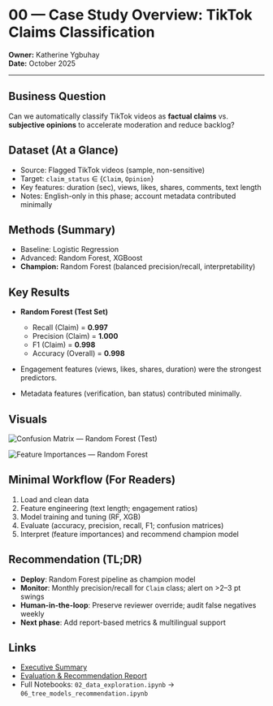 # 00 — Case Study Overview: TikTok Claims Classification

**Owner:** Katherine Ygbuhay  
**Date:** October 2025

---

## Business Question
Can we automatically classify TikTok videos as **factual claims** vs. **subjective opinions** to accelerate moderation and reduce backlog?


## Dataset (At a Glance)
- Source: Flagged TikTok videos (sample, non-sensitive)
- Target: `claim_status` ∈ {`Claim`, `Opinion`}
- Key features: duration (sec), views, likes, shares, comments, text length
- Notes: English-only in this phase; account metadata contributed minimally


## Methods (Summary)
- Baseline: Logistic Regression
- Advanced: Random Forest, XGBoost
- **Champion:** Random Forest (balanced precision/recall, interpretability)


## Key Results
- **Random Forest (Test Set)**  
  - Recall (Claim) = **0.997**  
  - Precision (Claim) = **1.000**  
  - F1 (Claim) = **0.998**  
  - Accuracy (Overall) = **0.998**  

- Engagement features (views, likes, shares, duration) were the strongest predictors.  
- Metadata features (verification, ban status) contributed minimally.


## Visuals

![Confusion Matrix — Random Forest (Test)](../reports/figures/figures_06_tree_models_recommendation/rf_test_confusion_matrix_counts.png)  

![Feature Importances — Random Forest](../reports/figures/figures_06_tree_models_recommendation/rf_feature_importances.png)  


## Minimal Workflow (For Readers)
1. Load and clean data  
2. Feature engineering (text length; engagement ratios)  
3. Model training and tuning (RF, XGB)  
4. Evaluate (accuracy, precision, recall, F1; confusion matrices)  
5. Interpret (feature importances) and recommend champion model


## Recommendation (TL;DR)
- **Deploy**: Random Forest pipeline as champion model  
- **Monitor**: Monthly precision/recall for `Claim` class; alert on >2–3 pt swings  
- **Human-in-the-loop**: Preserve reviewer override; audit false negatives weekly  
- **Next phase**: Add report-based metrics & multilingual support


## Links
- [Executive Summary](../docs/stakeholders/executive_summary_tiktok_claims.md)  
- [Evaluation & Recommendation Report](../docs/stakeholders/evaluation_recommendation_report_tiktok_claims.md)  
- Full Notebooks: `02_data_exploration.ipynb` → `06_tree_models_recommendation.ipynb`

